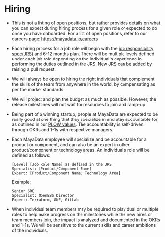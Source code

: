 # Hiring

- This is not a listing of open positions, but rather provides details on what you can expect during hiring process for a given role or expected to do once you have onboarded. For a list of open positions, refer to our careers page: https://mayadata.io/careers

- Each hiring process for a job role will begin with the [job responsibility spec(JRS)](https://github.com/mayadata-io/culture/tree/master/job-roles) and 6-12 months plan. There will be multiple levels defined under each job role depending on the individual's experience in performing the duties outlined in the JRS. New JRS can be added by raising a pull request.

- We will always be open to hiring the right individuals that complement the skills of the team from anywhere in the world, by compensating as per the market standards.

- We will project and plan the budget as much as possible. However, the release milestones will not wait for resources to join and ramp-up.

- Being part of a winning startup, people at MayaData are expected to be really good at one thing that they specialize in and stay accountable for as outlined in our [PLOW values](/plow/plow.md). The accountability is self-driven through OKRs and 1-1s with respective managers.

- Each MayaData employee will specialize and be accountable for a product or component, and can also be an expert in other product/component or technology areas. An individual’s role will be defined as follows:

  ```
  [Level] [Job Role Name] as defined in the JRS
  Specialist: [Product/Component Name]
  Expert: [Product/Component Name, Technology Area]
  ```

  Example:
    ```
    Senior SRE
    Specialist: OpenEBS Director
    Expert: Terraform, GKE, GitLab
    ```
- When individual team members may be required to play dual or multiple roles to help make progress on the milestones while the new hires or team members join, the impact is analyzed and documented in the OKRs and 1-1s. We will be sensitive to the current skills and career ambitions of the individuals.
